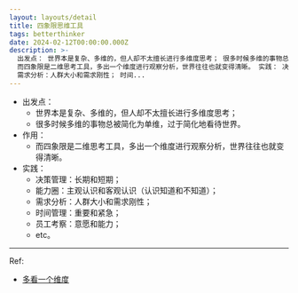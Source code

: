 ```yaml
---
layout: layouts/detail
title: 四象限思维工具
tags: betterthinker
date: 2024-02-12T00:00:00.000Z
description: >-
  出发点： 世界本是复杂、多维的，但人却不太擅长进行多维度思考； 很多时候多维的事物总被简化为单维，过于简化地看待世界。 作用：
  而四象限是二维思考工具，多出一个维度进行观察分析，世界往往也就变得清晰。 实践： 决策管理：长期和短期； 能力圈：主观认识和客观认识（认识知道和不知道）；
  需求分析：人群大小和需求刚性； 时间...
---
```

* 出发点：
  * 世界本是复杂、多维的，但人却不太擅长进行多维度思考；
  * 很多时候多维的事物总被简化为单维，过于简化地看待世界。
* 作用：
  * 而四象限是二维思考工具，多出一个维度进行观察分析，世界往往也就变得清晰。
* 实践：
  * 决策管理：长期和短期；
  * 能力圈：主观认识和客观认识（认识知道和不知道）；
  * 需求分析：人群大小和需求刚性；
  * 时间管理：重要和紧急；
  * 员工考察：意愿和能力；
  * etc。

---

Ref:
* <a href="https://mp.weixin.qq.com/s/hnPDDFhrYDLY-vkTcWFG3Q" target="_blank">多看一个维度</a>
